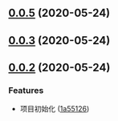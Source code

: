 ## [0.0.5](https://github.com/tian0o0/vue-next-ui/compare/0.0.3...0.0.5) (2020-05-24)



## [0.0.3](https://github.com/tian0o0/vue-next-ui/compare/0.0.2...0.0.3) (2020-05-24)



## [0.0.2](https://github.com/tian0o0/vue-next-ui/compare/1a55126e381d4c4f4188f9257d04364196649682...0.0.2) (2020-05-24)


### Features

* 项目初始化 ([1a55126](https://github.com/tian0o0/vue-next-ui/commit/1a55126e381d4c4f4188f9257d04364196649682))



